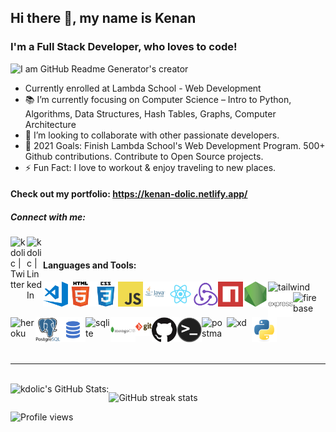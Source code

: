 ## Hi there 👋, my name is Kenan
### I'm a Full Stack Developer, who loves to code!
![I am GitHub Readme Generator's creator](https://www.nizek.com/wp-content/uploads/2018/11/Post-CLIENT-SIDE-VS-SERVER-SIDE-RENDERING-WHICH-IS-THE-BEST-OPTION.jpg)

- Currently enrolled at Lambda School - Web Development
- 📚 I’m currently focusing on Computer Science  – Intro to Python, Algorithms, Data Structures, Hash Tables, Graphs, Computer Architecture
- 👯 I’m looking to collaborate with other passionate developers.
- 🥅 2021 Goals: Finish Lambda School's Web Development Program. 500+ Github contributions. Contribute to Open Source projects.
- ⚡ Fun Fact: I love to workout & enjoy traveling to new places.

#### Check out my portfolio: https://kenan-dolic.netlify.app/

##### Connect with me:

[<img align="left" alt="kdolic | Twitter" width="26px" src="https://cdn.jsdelivr.net/npm/simple-icons@v3/icons/twitter.svg" />][twitter]
[<img align="left" alt="kdolic | LinkedIn" width="26px" src="https://cdn.jsdelivr.net/npm/simple-icons@v3/icons/linkedin.svg" />][linkedin]

<br />

#### Languages and Tools:

<img align="left" alt="Visual Studio Code" width="40" height="40" src="https://raw.githubusercontent.com/github/explore/80688e429a7d4ef2fca1e82350fe8e3517d3494d/topics/visual-studio-code/visual-studio-code.png" />
<img align="left" alt="HTML5" width="40" height="40" src="https://raw.githubusercontent.com/github/explore/80688e429a7d4ef2fca1e82350fe8e3517d3494d/topics/html/html.png" />
<img align="left" alt="CSS3" width="40" height="40" src="https://raw.githubusercontent.com/github/explore/80688e429a7d4ef2fca1e82350fe8e3517d3494d/topics/css/css.png" />
<img src="https://www.vectorlogo.zone/logos/tailwindcss/tailwindcss-icon.svg" alt="tailwind" width="40" height="40"/> 
<img align="left" alt="JavaScript" width="40" height="40" src="https://raw.githubusercontent.com/github/explore/80688e429a7d4ef2fca1e82350fe8e3517d3494d/topics/javascript/javascript.png" />
<img align="left" alt="JavaScript" width="40" height="40" src="https://raw.githubusercontent.com/github/explore/80688e429a7d4ef2fca1e82350fe8e3517d3494d/topics/java/java.png"/>
<img align="left" alt="React" width="40" height="40" src="https://raw.githubusercontent.com/github/explore/80688e429a7d4ef2fca1e82350fe8e3517d3494d/topics/react/react.png" />
<img align="left" alt="React" width="40" height="40" src="https://raw.githubusercontent.com/github/explore/80688e429a7d4ef2fca1e82350fe8e3517d3494d/topics/redux/redux.png" />
<img align="left" alt="Node.js" width="40" height="40" src="https://raw.githubusercontent.com/github/explore/80688e429a7d4ef2fca1e82350fe8e3517d3494d/topics/npm/npm.png" />
<img align="left" alt="Node.js" width="40" height="40" src="https://raw.githubusercontent.com/github/explore/80688e429a7d4ef2fca1e82350fe8e3517d3494d/topics/nodejs/nodejs.png"/>
<img align="left" src="https://raw.githubusercontent.com/devicons/devicon/master/icons/express/express-original-wordmark.svg" alt="express" width="40" height="40" />
<img align="left" src="https://www.vectorlogo.zone/logos/firebase/firebase-icon.svg" alt="firebase" width="40" height="40" />
<img align="left" src="https://www.vectorlogo.zone/logos/heroku/heroku-icon.svg" alt="heroku" width="40" height="40" />
<img align="left" src="https://raw.githubusercontent.com/devicons/devicon/master/icons/postgresql/postgresql-original-wordmark.svg" alt="postgresql" width="40" height="40" />
<img align="left" alt="SQL" width="40" height="40" src="https://raw.githubusercontent.com/github/explore/80688e429a7d4ef2fca1e82350fe8e3517d3494d/topics/sql/sql.png" />
<img align="left" src="https://www.vectorlogo.zone/logos/sqlite/sqlite-icon.svg" alt="sqlite" width="40" height="40" />
<img align="left" alt="MongoDB" width="40" height="40" src="https://raw.githubusercontent.com/github/explore/80688e429a7d4ef2fca1e82350fe8e3517d3494d/topics/mongodb/mongodb.png"/>
<img src="https://raw.githubusercontent.com/devicons/devicon/master/icons/python/python-original.svg" alt="python" width="40" height="40"/>
<img align="left" alt="Git" width="26px" height="30px" src="https://raw.githubusercontent.com/github/explore/80688e429a7d4ef2fca1e82350fe8e3517d3494d/topics/git/git.png" />
<img align="left" alt="GitHub" width="40" height="40" src="https://raw.githubusercontent.com/github/explore/78df643247d429f6cc873026c0622819ad797942/topics/github/github.png"/>
<img align="left" alt="Terminal" width="40" height="40" src="https://raw.githubusercontent.com/github/explore/80688e429a7d4ef2fca1e82350fe8e3517d3494d/topics/terminal/terminal.png" />
<img align="left" src="https://www.vectorlogo.zone/logos/getpostman/getpostman-icon.svg" alt="postman" width="40" height="40" />
<img align="left" src="https://cdn.worldvectorlogo.com/logos/adobe-xd.svg" alt="xd" width="40" height="40" />

<br />
<br />

---

  <br />

  <img align="left" alt="kdolic's GitHub Stats:" src="https://github-readme-stats.vercel.app/api?username=kdolic&show_icons=true&hide_border=true&hide=issues&theme=merko" />

[twitter]: https://twitter.com/DolicKenan
[linkedin]: https://linkedin.com/in/kenan-dolic

![GitHub streak stats](https://github-readme-streak-stats.herokuapp.com/?user=kdolic)  

![Profile views](https://gpvc.arturio.dev/kdolic)  
